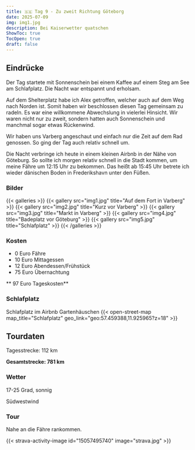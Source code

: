 ```yaml
---
title: 🇸🇪 Tag 9 - Zu zweit Richtung Göteborg 
date: 2025-07-09
img: img1.jpg
description: Bei Kaiserwetter quatschen 
ShowToc: true
TocOpen: true
draft: false
---
```


## Eindrücke
Der Tag startete mit Sonnenschein bei einem Kaffee auf einem Steg am See am Schlafplatz. 
Die Nacht war entspannt und erholsam.

Auf dem Shelterplatz habe ich Alex getroffen, welcher auch auf dem Weg nach Norden ist. Somit haben wir beschlossen diesen Tag gemeinsam zu radeln. Es war eine willkommene Abwechslung in vielerlei Hinsicht. Wir waren nicht nur zu zweit, sondern hatten auch Sonnenschein und manchmal sogar etwas Rückenwind. 

Wir haben uns Varberg angeschaut und einfach nur die Zeit auf dem Rad genossen. So ging der Tag auch relativ schnell um. 

Die Nacht verbringe ich heute in einem kleinen Airbnb in der Nähe von Göteburg. So sollte ich morgen relativ schnell in die Stadt kommen, um meine Fähre um 12:15 Uhr zu bekommen. Das heißt ab 15:45 Uhr betrete ich wieder dänischen Boden in Frederikshavn unter den Füßen. 


### Bilder
{{< galleries >}}
{{< gallery src="img1.jpg" title="Auf dem Fort in Varberg" >}}
{{< gallery src="img2.jpg" title="Kurz vor Varberg" >}}
{{< gallery src="img3.jpg" title="Markt in Varberg" >}}
{{< gallery src="img4.jpg" title="Badeplatz vor Göteburg" >}}
{{< gallery src="img5.jpg" title="Schlafplatz" >}}
{{< /galleries >}}

### Kosten
- 0 Euro Fähre
- 10 Euro Mittagessen 
- 12 Euro Abendessen/Frühstück 
- 75 Euro Übernachtung

** 97 Euro Tageskosten**

### Schlafplatz 
Schlafplatz im Airbnb Gartenhäuschen
{{< open-street-map map_title="Schlafplatz" geo_link="geo:57.459388,11.925965?z=18" >}}

## Tourdaten
Tagesstrecke: 112 km

**Gesamtstrecke: 781 km**

### Wetter
17-25 Grad, sonnig 

Südwestwind 

### Tour
Nahe an die Fähre rankommen.

{{< strava-activity-image id="15057495740" image="strava.jpg" >}}